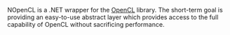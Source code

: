NOpenCL is a .NET wrapper for the [OpenCL](http://www.khronos.org/opencl/) library.
The short-term goal is providing an easy-to-use abstract layer which provides access
to the full capability of OpenCL without sacrificing performance.
